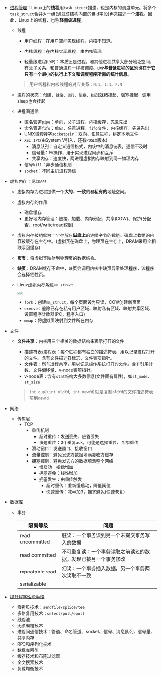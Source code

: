 * [进程管理](https://mp.weixin.qq.com/s/YXl6WZVzRKCfxzerJWyfrg)：Linux上的**线程**用`task_struct`描述，也是内核的调度单元。将多个`task_struct`合并为一组(通过该结构内部的组id字段)再来描述一个**进程**。因此，Linux上的线程，也称**轻量级进程**。

  * 线程

    * 用户线程：在用户空间实现线程，内核不知道。
    * 内核线程：在内核实现线程，由内核管理。

    * 轻量级进程(`LWP`)：本质还是进程，和其他进程共享大部分地址空间，有父子关系，和普通进程一样被调度。**`LWP`与普通进程的区别也在于它只有一个最小的执行上下文和调度程序所需的统计信息**。

    > 用户线程和内核线程的对应关系：`N:1`、`1:1`、`M:N`

  * 进程的状态：创建、`就绪`、`运行`、`阻塞`、`挂起`(就绪挂起、阻塞挂起、调用sleep也会挂起)

  * 进程间通信
    * 匿名管道`pipe`：单向，父子进程，内核缓存，先进先出
    * 命名管道`fifo`：单向、任意进程，`fifo`文件，内核缓存，先进先出
    * UNIX域套接字`socketpair`：双向、任意进程，绑定本地文件                         
    * `XSI IPC`(由System V引入，还有`POSIX`版本) 
      * 消息队列：自定义通信格式，内核中的消息链表，通信不及时
      * 信号量：`PV`操作，用于实现进程同步和互斥
      * 共享内存：速度快，两进程虚拟内存映射到同一物理内存
    * 信号`kill`：异步通信机制
    * `socket`：不同主机进程通信

* 虚拟内存：见`CSAPP`

  * 虚拟内存为进程提供一个**大的**、**一致**的和**私有的**地址空间。

  * 虚拟内存的作用

    * 磁盘缓存
    * 更好地内存管理：链接、加载、内存分配、共享(COW)、保护(分配否、root/write/read权限)

  * 虚拟内存被组织为一个存放在**磁盘上**的连续字节的数组。磁盘上数组的内容被缓存在主存中。(虚拟页在磁盘上，物理页在主存上，DRAM采用全相联写回缓存)

  * **页表**：将虚拟页映射到物理页的数据结构。

  * **缺页**：DRAM缓存不命中，缺页会调用内核中缺页异常处理程序，该程序会选择牺牲页。

  * Linux虚拟内存系统`mm_struct`

    <img src="https://img-blog.csdnimg.cn/20190903100346242.png?x-oss-process=image/watermark,type_ZmFuZ3poZW5naGVpdGk,shadow_10,text_aHR0cHM6Ly9ibG9nLmNzZG4ubmV0L3psNjQ4MTAzMw==,size_16,color_FFFFFF,t_70" style="zoom:50%;" /><img src="https://img-blog.csdnimg.cn/20190903102440501.png?x-oss-process=image/watermark,type_ZmFuZ3poZW5naGVpdGk,shadow_10,text_aHR0cHM6Ly9ibG9nLmNzZG4ubmV0L3psNjQ4MTAzMw==,size_16,color_FFFFFF,t_70" style="zoom:50%;" />

    * `fork`：创建`mm_struct`，每个页面设为只读，COW创建新页面
    * `execve`：删除已存在私有用户区域、映射私有区域、映射共享区域、设置程序计数器(PC，程序入口)
    * `mmap`：将虚拟页映射到文件所在内存

* 文件

  * **文件共享**：内核用三个相关的数据结构来表示打开的文件

    * 描述符表/进程表：每个进程都有独立的描述符表，用以记录进程打开的文件。含有文件描述符标志、文件表项指针。
    * 文件表：所有进程共享，用以记录操作系统打开的文件。含有引用计数、文件偏移量、v-node表项指针。
    * v-node表：含有`stat`结构大多数信息(文件固有属性)，如`st_mode`、`st_size`

    > `int dup2(int oldfd, int newfd)`就是复制`oldfd`的文件描述符表项到`newfd`

* 网络

  * 传输层
    * TCP
      * 重传机制
        * 超时重传：发送丢失、应答丢失
        * 快速重传：3个重复`ack`，可能是选择重传、全部重传
      * 滑动窗口：发送窗口、接收窗口
      * 流量控制：避免发送方数据填满接收方缓存
      * 拥塞控制：避免发送方的数据填满整个网络
        * 慢启动：指数增加
        * 拥塞避免：线性增加
        * 拥塞发生：由重传触发
          * 超时重传：重新慢启动，降低阀值
          * 快速重传：减半加3，拥塞避免(快速恢复)

* 数据库

  * 事务

    | 隔离等级         | 问题                                                         |
    | ---------------- | ------------------------------------------------------------ |
    | read uncommitted | 脏读：一个事务读到另一个未提交事务写入的数据                 |
    | read committed   | 不可重复读：一个事务读取之前读过的数据，发现已被另一个事务修改 |
    | repeatable read  | 幻读：一个事务插入数据，另一个事务两次读取不一致             |
    | serializable     |                                                              |

* [提升程序性能手段](https://mp.weixin.qq.com/s/QESU-0wWVP4EsMS629awpw)
  
  * 零拷贝技术：`sendfile/splice/tee`
  * 多路复用技术：`select/poll/epoll`
  * 线程池
  * 无锁编程技术
  * 进程间通信技术：管道、命名管道、socket、信号、消息队列、信号量、共享内存
  * RPC和序列化技术
  * 数据库索引
  * 缓存技术和布隆过滤器
  * 全文搜索技术
  * 负载均衡技术


